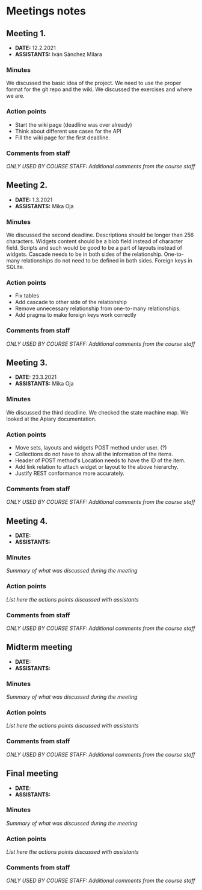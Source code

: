 # Meetings notes

## Meeting 1.
* **DATE:** 12.2.2021
* **ASSISTANTS:** Iván Sánchez Milara

### Minutes
We discussed the basic idea of the project. We need to use the proper format for the git repo and the wiki. We discussed the exercises and where we are.

### Action points
* Start the wiki page (deadline was over already)
* Think about different use cases for the API
* Fill the wiki page for the first deadline.


### Comments from staff
*ONLY USED BY COURSE STAFF: Additional comments from the course staff*

## Meeting 2.
* **DATE:** 1.3.2021
* **ASSISTANTS:** Mika Oja

### Minutes
We discussed the second deadline. Descriptions should be longer than 256 characters. Widgets content should be a blob field instead of character field. Scripts and such would be good to be a part of layouts instead of widgets. Cascade needs to be in both sides of the relationship. One-to-many relationships do not need to be defined in both sides. Foreign keys in SQLite.


### Action points
* Fix tables
* Add cascade to other side of the relationship
* Remove unnecessary relationship from one-to-many relationships.
* Add pragma to make foreign keys work correctly


### Comments from staff
*ONLY USED BY COURSE STAFF: Additional comments from the course staff*

## Meeting 3.
* **DATE:** 23.3.2021
* **ASSISTANTS:** Mika Oja

### Minutes
We discussed the third deadline. We checked the state machine map. We looked at the Apiary documentation.

### Action points
* Move sets, layouts and widgets POST method under user. (?)
* Collections do not have to show all the information of the items.
* Header of POST method's Location needs to have the ID of the item.
* Add link relation to attach widget or layout to the above hierarchy.
* Justify REST conformance more accurately. 


### Comments from staff
*ONLY USED BY COURSE STAFF: Additional comments from the course staff*

## Meeting 4.
* **DATE:**
* **ASSISTANTS:**

### Minutes
*Summary of what was discussed during the meeting*

### Action points
*List here the actions points discussed with assistants*


### Comments from staff
*ONLY USED BY COURSE STAFF: Additional comments from the course staff*

## Midterm meeting
* **DATE:**
* **ASSISTANTS:**

### Minutes
*Summary of what was discussed during the meeting*

### Action points
*List here the actions points discussed with assistants*


### Comments from staff
*ONLY USED BY COURSE STAFF: Additional comments from the course staff*

## Final meeting
* **DATE:**
* **ASSISTANTS:**

### Minutes
*Summary of what was discussed during the meeting*

### Action points
*List here the actions points discussed with assistants*


### Comments from staff
*ONLY USED BY COURSE STAFF: Additional comments from the course staff*

